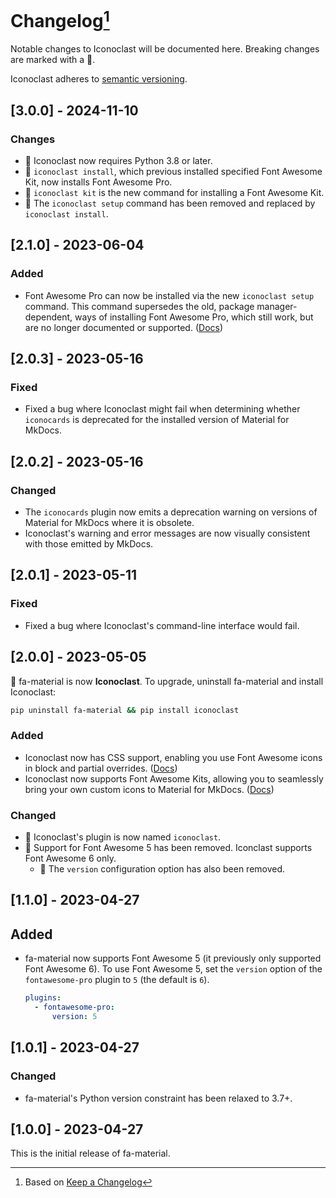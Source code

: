 # Changelog[^1]

Notable changes to Iconoclast will be documented here. Breaking changes are marked with a 🚩.

Iconoclast adheres to [semantic versioning](https://semver.org/spec/v2.0.0.html).

## <a name="3.0.0">[3.0.0] - 2024-11-10</a>

### Changes

- 🚩 Iconoclast now requires Python 3.8 or later.
- 🚩 `iconoclast install`, which previous installed specified Font Awesome Kit, now installs Font Awesome Pro.
- 🚩 `iconoclast kit` is the new command for installing a Font Awesome Kit.
- 🚩 The `iconoclast setup` command has been removed and replaced by `iconoclast install`.

## <a name="2-1-0">[2.1.0] - 2023-06-04</a>

### Added

- Font Awesome Pro can now be installed via the new `iconoclast setup` command. This command supersedes the old,
  package manager-dependent, ways of installing Font Awesome Pro, which still work, but are no longer documented or
  supported. ([Docs](https://iconoclast.celsiusnarhwal.dev/#installation-and-setup))

## <a name="2-0-3">[2.0.3] - 2023-05-16</a>

### Fixed

- Fixed a bug where Iconoclast might fail when determining whether `iconocards` is deprecated for the installed version
  of Material for MkDocs.

## <a name="2-0-2">[2.0.2] - 2023-05-16</a>

### Changed

- The `iconocards` plugin now emits a deprecation warning on versions of Material for MkDocs where it is obsolete.
- Iconoclast's warning and error messages are now visually consistent with those emitted by MkDocs.

## <a name="2-0-1">[2.0.1] - 2023-05-11</a>

### Fixed

- Fixed a bug where Iconoclast's command-line interface would fail.

## <a name="2-0-0">[2.0.0] - 2023-05-05</a>

🚩 fa-material is now **Iconoclast**. To upgrade, uninstall fa-material and install Iconoclast:

```bash
pip uninstall fa-material && pip install iconoclast
```

### Added

- Iconoclast now has CSS support, enabling you use Font Awesome icons in block and partial
  overrides. ([Docs](https://iconoclast.celsiusnarhwal.dev#css-support))
- Iconoclast now supports Font Awesome Kits, allowing you to seamlessly bring your own custom icons to Material for
  MkDocs. ([Docs](https://iconoclast.celsiusnarhwal.dev#using-kits))

### Changed

- 🚩 Iconoclast's plugin is now named `iconoclast`.
- 🚩 Support for Font Awesome 5 has been removed. Iconclast supports Font Awesome 6 only.
  - 🚩 The `version` configuration option has also been removed.

## <a name="1-1-0">[1.1.0] - 2023-04-27</a>

## Added

- fa-material now supports Font Awesome 5 (it previously only supported Font Awesome 6). To use Font Awesome 5, set
  the `version` option of the `fontawesome-pro` plugin to `5` (the default is `6`).

  ```yaml
  plugins:
    - fontawesome-pro:
        version: 5
  ```

## <a name="1-0-1">[1.0.1] - 2023-04-27</a>

### Changed

- fa-material's Python version constraint has been relaxed to 3.7+.

## <a name="1-0-0">[1.0.0] - 2023-04-27</a>

This is the initial release of fa-material.

[^1]: Based on [Keep a Changelog](https://keepachangelog.com)
